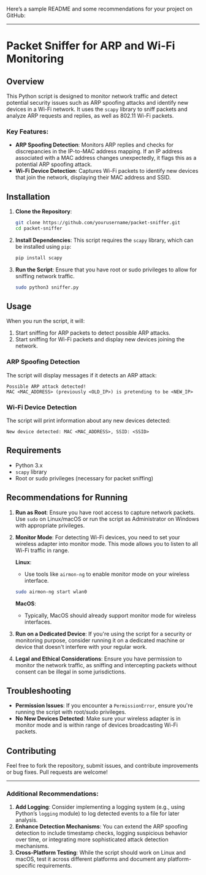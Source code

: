 Here’s a sample README and some recommendations for your project on GitHub:

---

# Packet Sniffer for ARP and Wi-Fi Monitoring

## Overview

This Python script is designed to monitor network traffic and detect potential security issues such as ARP spoofing attacks and identify new devices in a Wi-Fi network. It uses the `scapy` library to sniff packets and analyze ARP requests and replies, as well as 802.11 Wi-Fi packets.

### Key Features:
- **ARP Spoofing Detection**: Monitors ARP replies and checks for discrepancies in the IP-to-MAC address mapping. If an IP address associated with a MAC address changes unexpectedly, it flags this as a potential ARP spoofing attack.
- **Wi-Fi Device Detection**: Captures Wi-Fi packets to identify new devices that join the network, displaying their MAC address and SSID.

## Installation

1. **Clone the Repository**:
    ```bash
    git clone https://github.com/yourusername/packet-sniffer.git
    cd packet-sniffer
    ```

2. **Install Dependencies**:
    This script requires the `scapy` library, which can be installed using `pip`:
    ```bash
    pip install scapy
    ```

3. **Run the Script**:
    Ensure that you have root or sudo privileges to allow for sniffing network traffic.
    ```bash
    sudo python3 sniffer.py
    ```

## Usage

When you run the script, it will:
1. Start sniffing for ARP packets to detect possible ARP attacks.
2. Start sniffing for Wi-Fi packets and display new devices joining the network.

### ARP Spoofing Detection

The script will display messages if it detects an ARP attack:
```
Possible ARP attack detected!
MAC <MAC_ADDRESS> (previously <OLD_IP>) is pretending to be <NEW_IP>
```

### Wi-Fi Device Detection

The script will print information about any new devices detected:
```
New device detected: MAC <MAC_ADDRESS>, SSID: <SSID>
```

## Requirements

- Python 3.x
- `scapy` library
- Root or sudo privileges (necessary for packet sniffing)

## Recommendations for Running

1. **Run as Root**: Ensure you have root access to capture network packets. Use `sudo` on Linux/macOS or run the script as Administrator on Windows with appropriate privileges.

2. **Monitor Mode**: For detecting Wi-Fi devices, you need to set your wireless adapter into monitor mode. This mode allows you to listen to all Wi-Fi traffic in range.

    **Linux**:
    - Use tools like `airmon-ng` to enable monitor mode on your wireless interface.
    ```bash
    sudo airmon-ng start wlan0
    ```

    **MacOS**:
    - Typically, MacOS should already support monitor mode for wireless interfaces.

3. **Run on a Dedicated Device**: If you're using the script for a security or monitoring purpose, consider running it on a dedicated machine or device that doesn't interfere with your regular work.

4. **Legal and Ethical Considerations**: Ensure you have permission to monitor the network traffic, as sniffing and intercepting packets without consent can be illegal in some jurisdictions.

## Troubleshooting

- **Permission Issues**: If you encounter a `PermissionError`, ensure you're running the script with root/sudo privileges.
- **No New Devices Detected**: Make sure your wireless adapter is in monitor mode and is within range of devices broadcasting Wi-Fi packets.

## Contributing

Feel free to fork the repository, submit issues, and contribute improvements or bug fixes. Pull requests are welcome!

---

### Additional Recommendations:

1. **Add Logging**: Consider implementing a logging system (e.g., using Python’s `logging` module) to log detected events to a file for later analysis.
2. **Enhance Detection Mechanisms**: You can extend the ARP spoofing detection to include timestamp checks, logging suspicious behavior over time, or integrating more sophisticated attack detection mechanisms.
3. **Cross-Platform Testing**: While the script should work on Linux and macOS, test it across different platforms and document any platform-specific requirements.


